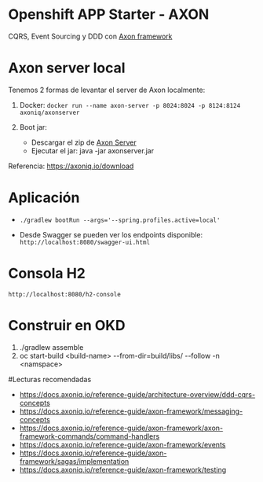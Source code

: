 # Openshift APP Starter - AXON

CQRS, Event Sourcing y DDD con [Axon framework](https://axoniq.io/product-overview/axon)

# Axon server local

Tenemos 2 formas de levantar el server de Axon localmente:

1.  Docker: ``docker run --name axon-server -p 8024:8024 -p 8124:8124 axoniq/axonserver``

2. Boot jar:

    - Descargar el zip de [Axon Server](https://download.axoniq.io/axonserver/AxonServer.zip)
    - Ejecutar el jar: java -jar axonserver.jar

Referencia: https://axoniq.io/download

# Aplicación 

- ``./gradlew bootRun --args='--spring.profiles.active=local'``

- Desde Swagger se pueden ver los endpoints disponible: ``http://localhost:8080/swagger-ui.html``

# Consola H2

``http://localhost:8080/h2-console``

# Construir en OKD

1. ./gradlew assemble
2. oc start-build \<build-name\> --from-dir=build/libs/ --follow -n \<namspace\>


#Lecturas recomendadas

- https://docs.axoniq.io/reference-guide/architecture-overview/ddd-cqrs-concepts
- https://docs.axoniq.io/reference-guide/axon-framework/messaging-concepts
- https://docs.axoniq.io/reference-guide/axon-framework/axon-framework-commands/command-handlers
- https://docs.axoniq.io/reference-guide/axon-framework/events
- https://docs.axoniq.io/reference-guide/axon-framework/sagas/implementation
- https://docs.axoniq.io/reference-guide/axon-framework/testing